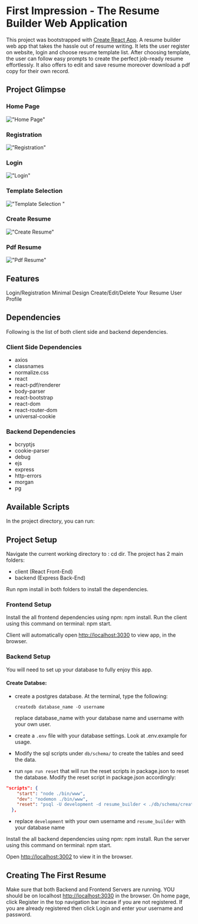 # First Impression - The Resume Builder Web Application

This project was bootstrapped with [Create React App](https://github.com/facebook/create-react-app).
A resume builder web app that takes the hassle out of resume writing. It lets the user register on website, login and choose resume template list. After choosing template, the user can follow easy prompts to create the perfect job-ready resume effortlessly. It also offers to edit and save resume moreover download a pdf copy for their own record.

## Project Glimpse

### Home Page

!["Home Page"](https://github.com/Nidz01/Resume_Builder_App/blob/master/docs/Home.png?raw=true)

### Registration

!["Registration"](https://github.com/Nidz01/Resume_Builder_App/blob/master/docs/Registration.gif?raw=true)

### Login

!["Login"](https://github.com/Nidz01/Resume_Builder_App/blob/master/docs/Login.gif?raw=true)

### Template Selection

!["Template Selection "](https://github.com/Nidz01/Resume_Builder_App/blob/master/docs/Template.gif?raw=true)

### Create Resume

!["Create Resume"](https://github.com/Nidz01/Resume_Builder_App/blob/master/docs/Create_Resume.gif?raw=true)

### Pdf Resume

!["Pdf Resume"](https://github.com/Nidz01/Resume_Builder_App/blob/master/docs/pdf_Resume.gif?raw=true)

## Features
Login/Registration
Minimal Design
Create/Edit/Delete Your Resume
User Profile

## Dependencies
Following is the list of both client side and backend dependencies.

### Client Side Dependencies
  - axios
  - classnames
  - normalize.css
  - react
  - react-pdf/renderer
  - body-parser
  - react-bootstrap
  - react-dom
  - react-router-dom
  - universal-cookie

### Backend Dependencies
  - bcryptjs
  - cookie-parser
  - debug
  - ejs
  - express
  - http-errors
  - morgan
  - pg

## Available Scripts

In the project directory, you can run:

## Project Setup
Navigate the current working directory to : cd dir.
The project has 2 main folders:

 - client (React Front-End)
 - backend (Express Back-End)

  Run npm install in both folders to install the dependencies.

### Frontend Setup
Install the all frontend dependencies using npm: npm install.
Run the client using this command on terminal: npm start.

Client will automatically open [http://localhost:3030](http://localhost:3002) to view app, in the browser.

### Backend Setup

You will need to set up your database to fully enjoy this app.
#### Create Databse:
- create a postgres database. At the terminal, type the following:

  `createdb database_name -O username`

  replace database_name with your database name and username with your own user.

- create a `.env` file with your database settings. Look at .env.example for usage.


- Modify the sql scripts under `db/schema/` to create the tables and seed the data.

- run `npm run reset` that will run the reset scripts in package.json to reset the database. Modify the reset script in package.json accordingly:

```json
"scripts": {
    "start": "node ./bin/www",
    "dev": "nodemon ./bin/www",
    "reset": "psql -U development -d resume_builder < ./db/schema/create.sql && psql -U development -d resume_builder < ./db/schema/seed.sql"
  },
```
- replace `development` with your own username and `resume_builder` with your database name


Install the all backend dependencies using npm: npm install.
Run the server using this command on terminal: npm start.

Open [http://localhost:3002](http://localhost:3002) to view it in the browser.

## Creating The First Resume
Make sure that both Backend and Frontend Servers are running.
YOU should be on localhost [http://localhost:3030](http://localhost:3002) in the browser.
On home page, click Register in the top navigation bar incase if you are not registered.
If you are already registered then click Login and enter your username and password.



